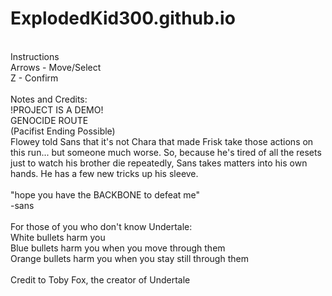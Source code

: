 # ExplodedKid300.github.io
</br>
Instructions
</br>
Arrows - Move/Select
</br>
Z - Confirm
</br>
</br>
Notes and Credits:
</br>
!PROJECT IS A DEMO!
</br>
GENOCIDE ROUTE
</br>
(Pacifist Ending Possible)
</br>
Flowey told Sans that it's not Chara that made Frisk take those actions on this run... but someone much worse. So, because he's tired of all the resets just to watch his brother die repeatedly, Sans takes matters into his own hands. He has a few new tricks up his sleeve.
</br>
</br>
"hope you have the BACKBONE to defeat me"
</br>
                                                                       -sans

</br>
</br>
For those of you who don't know Undertale:
</br>
White bullets harm you
</br>
Blue bullets harm you when you move through them
</br>
Orange bullets harm you when you stay still through them
</br>
</br>
Credit to Toby Fox, the creator of Undertale
